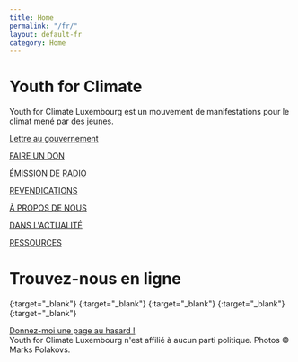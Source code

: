 ```yaml
---
title: Home
permalink: "/fr/"
layout: default-fr
category: Home
---
```


# Youth for Climate

<span class="big">Youth for Climate Luxembourg</span> est un mouvement de <span class="sec">manifestations pour le climat</span> mené par des jeunes.

<div class="action">
    <div class="amod wide letter">
<!--        <a href="get-involved"><p>S’ENGAGER</p></a>-->
        <a href="letter"><p>Lettre au gouvernement</p></a>
    </div>
    <div class="amod">
        <a href="donate"><p>FAIRE UN DON</p></a>
    </div>
    <div class="amod">
        <a href="https://www.ara.lu/show/climate-hotline/"><p>ÉMISSION DE RADIO</p></a>
    </div>
    <div class="amod">
        <a href="demands-covid"><p>REVENDICATIONS</p></a>
    </div>
    <div class="amod">
        <a href="who"><p>À PROPOS DE NOUS</p></a>
    </div>
    <div class="amod">
        <a href="news"><p>DANS L'ACTUALITÉ</p></a>
    </div>
    <div class="amod">
        <a href="resources"><p>RESSOURCES</p></a>
    </div>
</div>

# Trouvez-nous en ligne

[<i class="fab fa-facebook-square"></i>](https://www.facebook.com/youthforclimateluxembourg/){:target="_blank"}
[<i class="fab fa-instagram"></i>](https://instagram.com/youthforclimatelux){:target="_blank"}
[<i class="fab fa-twitter"></i>](https://twitter.com/yfcluxembourg){:target="_blank"}
[<i class="fab fa-tiktok"></i>](https://tiktok.com/@youthforclimatelux){:target="_blank"}
[<i class="fas fa-envelope-square"></i>](mailto:youthforclimateluxembourg@gmail.com){:target="_blank"}

<span class="footer">
<!--    <a href="{{ site.baseurl }}/press-20-27/en" class="press">Read our Press Release</a><br>-->
    <a href="{{ site.baseurl }}random">Donnez-moi une page au hasard !</a><br>
    Youth for Climate Luxembourg n'est affilié à aucun parti politique. Photos © Marks Polakovs.
</span>
